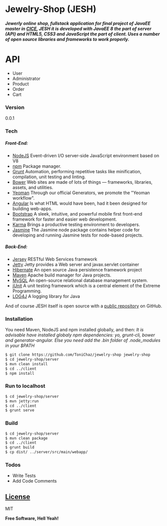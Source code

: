 # Jewelry-Shop (JESH)
##### Jewerly online shop, fullstack application for final project of JavaEE master in [CICE], JESH it is developed with JavaEE 8 the part of server (API) and HTML5, CSS3 and JavaScript the part of client. Uses a number of open source libraries and frameworks to work properly.

# API
* User
* Administrator
* Product
* Order
* Cart

### Version
0.0.1

### Tech

##### Front-End:
* [NodeJS] Event-driven I/O server-side JavaScript environment based on V8
* [npm] Package manager.
* [Grunt] Automation, performing repetitive tasks like minification, compilation, unit testing and linting.
* [Bower] Web sites are made of lots of things — frameworks, libraries, assets, and utilities.
* [Yeoman] Through our official Generators, we promote the "Yeoman workflow".
* [Angular] Is what HTML would have been, had it been designed for building web-apps.
* [Bootstrap] A sleek, intuitive, and powerful mobile first front-end framework for faster and easier web development.
* [Karma] Brings a productive testing environment to developers.
* [Jasmine] The Jasmine node package contains helper code for developing and running Jasmine tests for node-based projects.
##### Back-End:
* [Jersey] RESTful Web Services framework
* [Jetty] Jetty provides a Web server and javax.servlet container
* [Hibernate] An open source Java persistence framework project
* [Maven] Apache build manager for Java projects.
* [MySQL] An open-source relational database management system.
* [jUnit] A unit testing framework which is a central element of the Extreme Programming.
* [LOG4J] A logging library for Java

And of course JESH itself is open source with a [public repository] on GitHub.

### Installation

You need Maven, NodeJS and npm installed globally, and then:
*It is advisable have installed globaly npm dependencies: yo, grunt-cli, bower and generator-angular. Else you need add the .bin folder of .node_modules in your $PATH*

```sh
$ git clone https://github.com/ToniChaz/jewelry-shop jewelry-shop
$ cd jewelry-shop/server
$ mvn clean install
$ cd ../client
$ npm install
```
### Run to localhost
```sh
$ cd jewelry-shop/server
$ mvn jetty:run
$ cd ../client
$ grunt serve
```

### Build
```sh
$ cd jewelry-shop/server
$ mvn clean package
$ cd ../client
$ grunt build
$ cp dist/ ../server/src/main/webapp/
```

### Todos

 - Write Tests
 - Add Code Comments

[License]
----

MIT


**Free Software, Hell Yeah!**

[CICE]: <http://cice.es/>
[NodeJS]: <https://nodejs.org/>
[npm]: <https://www.npmjs.com/>
[Grunt]: <http://gruntjs.com/>
[Bower]: <http://bower.io/>
[Yeoman]: <http://yeoman.io/>
[Angular]: <https://angularjs.org/>
[Bootstrap]: <http://getbootstrap.com/>
[Karma]: <https://karma-runner.github.io/>
[Jasmine]: <https://jasmine.github.io/2.0/node.html>
[Jersey]: <https://jersey.java.net/>
[Jetty]: <http://eclipse.org/jetty>
[Hibernate]: <http://hibernate.org/>
[Maven]: <https://maven.apache.org/>
[MySQL]: <https://www.mysql.com/>
[jUnit]: <http://junit.org/>
[LOG4J]: <http://logging.apache.org/log4j/>
[public repository]: <https://github.com/ToniChaz/jewelry-shop>
[License]: <LICENSE.txt>



